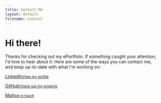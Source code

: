 ```yaml
---
title: Contact Me
layout: default
filename: contact
--- 
```

# Hi there!

<body>
  
  Thanks for checking out my ePortfolio. If something caught your attention, I'd love to hear about it. Here are some of the ways you can contact me, and keep up-to-date with what I'm working on:

  <p><a href="https://www.linkedin.com/in/stefan-dominicus-7144a136">LinkedIn<small>View my profile</small></a></p>
  <p><a href="{{ site.github.owner_url }}">GitHub<small>Check out my projects</small></a></p>
  <p><a href="mailto:stefandominicus@gmail.com">Mail<small>Get in touch</small></a></p>

</body>
